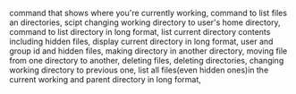 command that shows where you're currently working,
command to list files an directories,
scipt changing working directory to user's home directory,
command to list directory in long format,
list current directory contents including hidden files,
display current directory in long format, user and group id and hidden files,
making directory in another directory,
moving file from one directory to another,
deleting files,
deleting directories,
changing working directory to previous one,
list all files(even hidden ones)in the current working and parent directory in long format,
  
